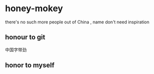 # honey-mokey
there's no such more people out of China , name don't need inspiration
## honour to git
中国字带劲
## honor to myself
